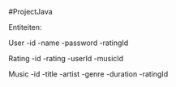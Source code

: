 #ProjectJava

Entiteiten:

User
-id
-name
-password
-ratingId

Rating
-id
-rating
-userId
-musicId

Music
-id
-title
-artist
-genre
-duration
-ratingId
